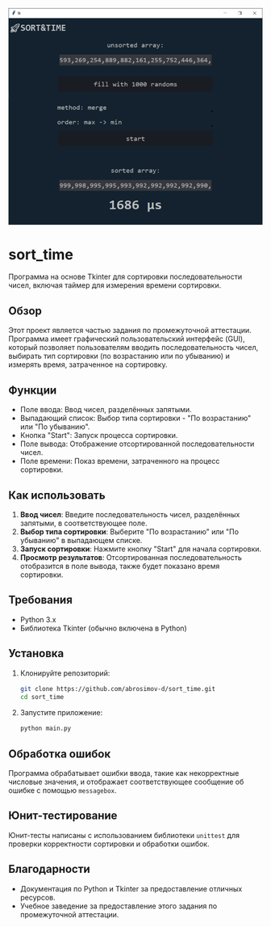 ![Иллюстрация к проекту](https://github.com/abrosimov-d/sort_time/raw/main/sort_time.png)


# sort_time

Программа на основе Tkinter для сортировки последовательности чисел, включая таймер для измерения времени сортировки.

## Обзор

Этот проект является частью задания по промежуточной аттестации. Программа имеет графический пользовательский интерфейс (GUI), который позволяет пользователям вводить последовательность чисел, выбирать тип сортировки (по возрастанию или по убыванию) и измерять время, затраченное на сортировку.

## Функции

- Поле ввода: Ввод чисел, разделённых запятыми.
- Выпадающий список: Выбор типа сортировки - "По возрастанию" или "По убыванию".
- Кнопка "Start": Запуск процесса сортировки.
- Поле вывода: Отображение отсортированной последовательности чисел.
- Поле времени: Показ времени, затраченного на процесс сортировки.

## Как использовать

1. **Ввод чисел**: Введите последовательность чисел, разделённых запятыми, в соответствующее поле.
2. **Выбор типа сортировки**: Выберите "По возрастанию" или "По убыванию" в выпадающем списке.
3. **Запуск сортировки**: Нажмите кнопку "Start" для начала сортировки.
4. **Просмотр результатов**: Отсортированная последовательность отобразится в поле вывода, также будет показано время сортировки.

## Требования

- Python 3.x
- Библиотека Tkinter (обычно включена в Python)

## Установка

1. Клонируйте репозиторий:
    ```sh
    git clone https://github.com/abrosimov-d/sort_time.git
    cd sort_time
    ```
2. Запустите приложение:
    ```sh
    python main.py
    ```

## Обработка ошибок

Программа обрабатывает ошибки ввода, такие как некорректные числовые значения, и отображает соответствующее сообщение об ошибке с помощью `messagebox`.

## Юнит-тестирование

Юнит-тесты написаны с использованием библиотеки `unittest` для проверки корректности сортировки и обработки ошибок.


## Благодарности

- Документация по Python и Tkinter за предоставление отличных ресурсов.
- Учебное заведение за предоставление этого задания по промежуточной аттестации.


